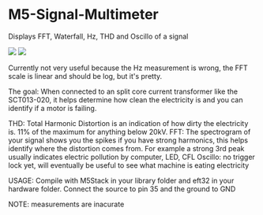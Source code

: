 # M5-Signal-Multimeter
Displays FFT, Waterfall, Hz, THD and Oscillo of a signal

![](https://i.imgur.com/sfoJP5h.jpg) ![](https://i.imgur.com/nnu565o.jpg)

Currently not very useful because the Hz measurement is wrong, the FFT scale is linear and should be log, but it's pretty.

The goal:
When connected to an split core current transformer like the SCT013-020, it helps determine how clean the electricity is and you can identify if a motor is failing.

THD: Total Harmonic Distortion is an indication of how dirty the electricity is. 11% of the maximum for anything below 20kV.
FFT: The spectrogram of your signal shows you the spikes if you have strong harmonics, this helps identify where the distortion comes from. For example a strong 3rd peak usually indicates electric pollution by computer, LED, CFL
Oscillo: no trigger lock yet, will eventually be useful to see what machine is eating electricity

USAGE: Compile with M5Stack in your library folder and eft32 in your hardware folder.
Connect the source to pin 35 and the ground to GND

NOTE: measurements are inacurate
